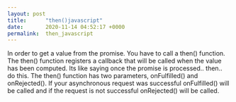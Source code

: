 ```yaml
---
layout: post
title:      "then()javascript"
date:       2020-11-14 04:52:17 +0000
permalink:  then_javascript
---
```



In order to get a value from the promise. You have to call a then() function. The then() function registers a callback that will be called when the value has been computed. Its like saying once the promise is processed.. then.. do this. The then() function has two parameters, onFulfilled() and onRejected(). If your asynchronous request was successful onFulfilled() will be called and if the request is not successful onRejected() will be called.
